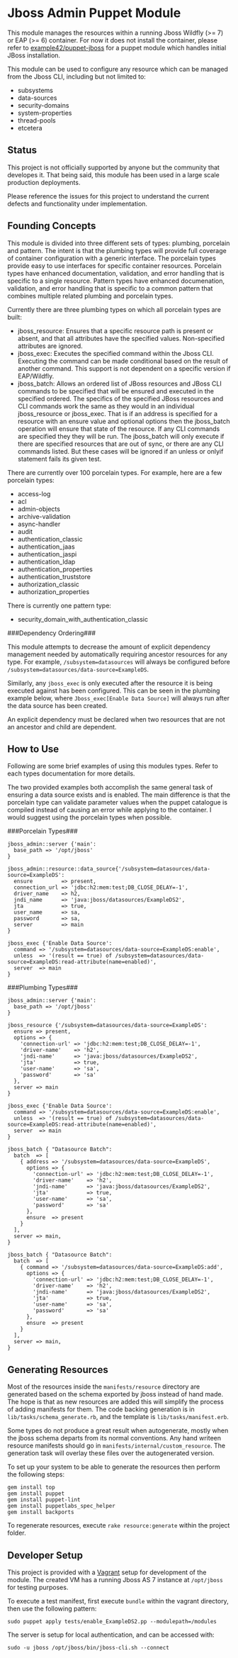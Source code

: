 Jboss Admin Puppet Module
=========================

This module manages the resources within a running Jboss Wildfly (>= 7) or EAP 
(>= 6) container. For now it does not install the container, please refer to 
[example42/puppet-jboss](https://github.com/example42/puppet-jboss) for a
puppet module which handles initial JBoss installation.

This module can be used to configure any resource which can be managed from the
Jboss CLI, including but not limited to:

* subsystems
* data-sources
* security-domains
* system-properties
* thread-pools
* etcetera

Status
------

This project is not officially supported by anyone but the community that developes it. That being said, this module has been used in a large scale production deployments.

Please reference the issues for this project to understand the current defects
and functionality under implementation.

Founding Concepts
-----------------

This module is divided into three different sets of types: plumbing, porcelain and 
pattern. The intent is that the plumbing types will provide full coverage of
container configuration with a generic interface. The porcelain types
provide easy to use interfaces for specific container resources. Porcelain
types have enhanced documentation, validation, and error handling that is
specific to a single resource. Pattern types have enhanced documenation,
validation, and error handling that is specific to a common pattern that combines
multiple related plumbing and porcelain types.

Currently there are three plumbing types on which all porcelain types are built:

* jboss_resource: Ensures that a specific resource path is present or absent, and that all 
  attributes have the specified values. Non-specified attributes are ignored.
* jboss_exec: Executes the specified command within the Jboss CLI. Executing the command
  can be made conditional based on the result of another command. This support
  is not dependent on a specific version if EAP/Wildfly.
* jboss_batch: Allows an ordered list of JBoss resources and JBoss CLI commands to be specified
  that will be ensured and executed in the specified ordered. The specifics of the specified
  JBoss resources and CLI commands work the same as they would in an individual jboss_resource
  or jboss_exec. That is if an address is specified for a resource with an ensure value and optional
  options then the jboss_batch operation will ensure that state of the resource. If any CLI commands
 are specified they they will be run. The jboss_batch will only execute if there are specified resources
 that are out of sync, or there are any CLI commands listed. But these cases will be ignored if an
 unless or onlyif statement fails its given test.

There are currently over 100 porcelain types. For example, here are a few
porcelain types:

* access-log
* acl
* admin-objects
* archive-validation
* async-handler
* audit
* authentication_classic
* authentication_jaas
* authentication_jaspi
* authentication_ldap
* authentication_properties
* authentication_truststore
* authorization_classic
* authorization_properties 

There is currently one pattern type:

* security_domain_with_authentication_classic

###Dependency Ordering###

This module attempts to decrease the amount of explicit dependency management
needed by automatically requiring ancestor resources for any type. For example,
`/subsystem=datasources` will always be configured before 
`/subsystem=datasources/data-source=ExampleDS`. 

Similarly, any `jboss_exec` is
only executed after the resource it is being executed against has been 
configured. This can be seen in the plumbing example below, where 
`Jboss_exec[Enable Data Source]` will always run after the data source has been
created.

An explicit dependency must be declared when two resources that are not an
ancestor and child are dependent.

How to Use
----------

Following are some brief examples of using this modules types. Refer to each
types documentation for more details.

The two provided examples both accomplish the same general task of ensuring a
data source exists and is enabled. The main difference is that the porcelain 
type can validate parameter values when the puppet catalogue is compiled 
instead of causing an error while applying to the container. I would suggest 
using the porcelain types when possible.

###Porcelain Types###

```Puppet
jboss_admin::server {'main':
  base_path => '/opt/jboss'
}

jboss_admin::resource::data_source{'/subsystem=datasources/data-source=ExampleDS':
  ensure         => present,
  connection_url => 'jdbc:h2:mem:test;DB_CLOSE_DELAY=-1',
  driver_name    => h2,
  jndi_name      => 'java:jboss/datasources/ExampleDS2',
  jta            => true,
  user_name      => sa,
  password       => sa,
  server         => main
}

jboss_exec {'Enable Data Source':
  command => '/subsystem=datasources/data-source=ExampleDS:enable',
  unless  => '(result == true) of /subsystem=datasources/data-source=ExampleDS:read-attribute(name=enabled)',
  server  => main
}
```

###Plumbing Types###

```Puppet
jboss_admin::server {'main':
  base_path => '/opt/jboss'
}

jboss_resource {'/subsystem=datasources/data-source=ExampleDS':
  ensure => present,
  options => {
    'connection-url' => 'jdbc:h2:mem:test;DB_CLOSE_DELAY=-1',
    'driver-name'    => 'h2',
    'jndi-name'      => 'java:jboss/datasources/ExampleDS2',
    'jta'            => true,
    'user-name'      => 'sa',
    'password'       => 'sa'
  },
  server => main
}

jboss_exec {'Enable Data Source':
  command => '/subsystem=datasources/data-source=ExampleDS:enable',
  unless  => '(result == true) of /subsystem=datasources/data-source=ExampleDS:read-attribute(name=enabled)',
  server  => main
}

jboss_batch { "Datasource Batch":
  batch  => [
    { address => '/subsystem=datasources/data-source=ExampleDS',
      options => {
        'connection-url' => 'jdbc:h2:mem:test;DB_CLOSE_DELAY=-1',
        'driver-name'    => 'h2',
        'jndi-name'      => 'java:jboss/datasources/ExampleDS2',
        'jta'            => true,
        'user-name'      => 'sa',
        'password'       => 'sa'
      },  
      ensure  => present
    }   
  ],  
  server => main,
}

jboss_batch { "Datasource Batch":
  batch  => [
    { command => '/subsystem=datasources/data-source=ExampleDS:add',
      options => {
        'connection-url' => 'jdbc:h2:mem:test;DB_CLOSE_DELAY=-1',
        'driver-name'    => 'h2',
        'jndi-name'      => 'java:jboss/datasources/ExampleDS2',
        'jta'            => true,
        'user-name'      => 'sa',
        'password'       => 'sa'
      },  
      ensure  => present
    }   
  ],  
  server => main,
}
```

Generating Resources
--------------------

Most of the resources inside the `manifests/resource` directory are generated
based on the schema exported by jboss instead of hand made. The hope is that as
new resources are added this will simplify the process of adding manifests for 
them. The code backing generation is in `lib/tasks/schema_generate.rb`, and the
template is `lib/tasks/manifest.erb`.

Some types do not produce a great result when autogenerate, mostly when the 
jboss schema departs from its normal conventions. Any hand writeen resource
manifests should go in `manifests/internal/custom_resource`. The generation
task will overlay these files over the autogenerated version.

To set up your system to be able to generate the resources  then perform the following steps:

    gem install top
    gem install puppet
    gem install puppet-lint
    gem install puppetlabs_spec_helper
    gem install backports

To regenerate resources, execute `rake resource:generate` within the project 
folder.

Developer Setup
---------------

This project is provided with a [Vagrant](www.vagrantup.com) setup for 
development of the module. The created VM has a running Jboss AS 7 instance
at `/opt/jboss` for testing purposes.

To execute a test manifest, first execute `bundle` within the vagrant 
directory, then use the following pattern:

    sudo puppet apply tests/enable_ExampleDS2.pp --modulepath=/modules
    
The server is setup for local authentication, and can be accessed with:

    sudo -u jboss /opt/jboss/bin/jboss-cli.sh --connect
